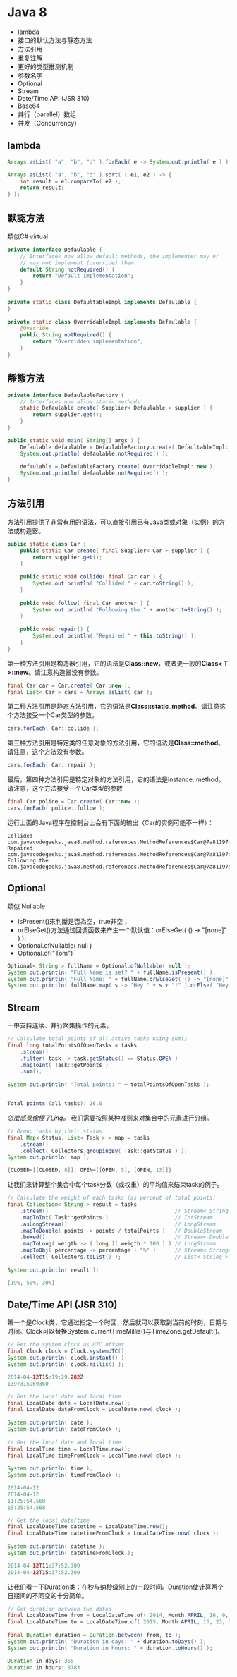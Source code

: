 # Java 8

- lambda
- 接口的默认方法与静态方法
- 方法引用
- 重复注解
- 更好的类型推测机制
- 参数名字
- Optional
- Stream
- Date/Time API (JSR 310)
- Base64
- 并行（parallel）数组
- 并发（Concurrency）

## lambda
```java
Arrays.asList( "a", "b", "d" ).forEach( e -> System.out.println( e ) );

Arrays.asList( "a", "b", "d" ).sort( ( e1, e2 ) -> {
    int result = e1.compareTo( e2 );
    return result;
} );
```

## 默認方法

類似C# virtual

```java
private interface Defaulable {
    // Interfaces now allow default methods, the implementer may or 
    // may not implement (override) them.
    default String notRequired() { 
        return "Default implementation"; 
    }        
}
         
private static class DefaultableImpl implements Defaulable {
}
     
private static class OverridableImpl implements Defaulable {
    @Override
    public String notRequired() {
        return "Overridden implementation";
    }
}
```

## 靜態方法

```java
private interface DefaulableFactory {
    // Interfaces now allow static methods
    static Defaulable create( Supplier< Defaulable > supplier ) {
        return supplier.get();
    }
}

public static void main( String[] args ) {
    Defaulable defaulable = DefaulableFactory.create( DefaultableImpl::new );
    System.out.println( defaulable.notRequired() );
         
    defaulable = DefaulableFactory.create( OverridableImpl::new );
    System.out.println( defaulable.notRequired() );
}
```
## 方法引用

方法引用提供了非常有用的语法，可以直接引用已有Java类或对象（实例）的方法或构造器。
```java
public static class Car {
    public static Car create( final Supplier< Car > supplier ) {
        return supplier.get();
    }              
         
    public static void collide( final Car car ) {
        System.out.println( "Collided " + car.toString() );
    }
         
    public void follow( final Car another ) {
        System.out.println( "Following the " + another.toString() );
    }
         
    public void repair() {   
        System.out.println( "Repaired " + this.toString() );
    }
}
```

第一种方法引用是构造器引用，它的语法是**Class::new**，或者更一般的**Class< T >::new**。请注意构造器没有参数。
```java
final Car car = Car.create( Car::new );
final List< Car > cars = Arrays.asList( car );
```

第二种方法引用是静态方法引用，它的语法是**Class::static_method**。请注意这个方法接受一个Car类型的参数。
```java
cars.forEach( Car::collide );
```

第三种方法引用是特定类的任意对象的方法引用，它的语法是**Class::method**。请注意，这个方法没有参数。
```java
cars.forEach( Car::repair );
```
最后，第四种方法引用是特定对象的方法引用，它的语法是instance::method。请注意，这个方法接受一个Car类型的参数

```java
final Car police = Car.create( Car::new );
cars.forEach( police::follow );
```
运行上面的Java程序在控制台上会有下面的输出（Car的实例可能不一样）：
```
Collided com.javacodegeeks.java8.method.references.MethodReferences$Car@7a81197d
Repaired com.javacodegeeks.java8.method.references.MethodReferences$Car@7a81197d
Following the com.javacodegeeks.java8.method.references.MethodReferences$Car@7a81197d
```

## Optional

類似 Nullable

* isPresent()來判斷是否為空，true非空；
* orElseGet()方法通过回调函数来产生一个默认值：orElseGet( () -> "[none]" ) ); 
* Optional.ofNullable( null )
* Optional.of("Tom")

```java
Optional< String > fullName = Optional.ofNullable( null );
System.out.println( "Full Name is set? " + fullName.isPresent() );        
System.out.println( "Full Name: " + fullName.orElseGet( () -> "[none]" ) ); 
System.out.println( fullName.map( s -> "Hey " + s + "!" ).orElse( "Hey Stranger!" ) );
```

## Stream

一串支持连续、并行聚集操作的元素。
```java
// Calculate total points of all active tasks using sum()
final long totalPointsOfOpenTasks = tasks
    .stream()
    .filter( task -> task.getStatus() == Status.OPEN )
    .mapToInt( Task::getPoints )
    .sum();
         
System.out.println( "Total points: " + totalPointsOfOpenTasks );


Total points (all tasks): 26.0
```

_怎麼感覺像極了Linq。_
我们需要按照某种准则来对集合中的元素进行分组。
```java
// Group tasks by their status
final Map< Status, List< Task > > map = tasks
    .stream()
    .collect( Collectors.groupingBy( Task::getStatus ) );
System.out.println( map );

{CLOSED=[[CLOSED, 8]], OPEN=[[OPEN, 5], [OPEN, 13]]}
```

让我们来计算整个集合中每个task分数（或权重）的平均值来结束task的例子。
```java
// Calculate the weight of each tasks (as percent of total points) 
final Collection< String > result = tasks
    .stream()                                        // Stream< String >
    .mapToInt( Task::getPoints )                     // IntStream
    .asLongStream()                                  // LongStream
    .mapToDouble( points -> points / totalPoints )   // DoubleStream
    .boxed()                                         // Stream< Double >
    .mapToLong( weigth -> ( long )( weigth * 100 ) ) // LongStream
    .mapToObj( percentage -> percentage + "%" )      // Stream< String> 
    .collect( Collectors.toList() );                 // List< String > 
         
System.out.println( result );

[19%, 50%, 30%]
```

## Date/Time API (JSR 310)

第一个是Clock类，它通过指定一个时区，然后就可以获取到当前的时刻，日期与时间。Clock可以替换System.currentTimeMillis()与TimeZone.getDefault()。

```java
// Get the system clock as UTC offset 
final Clock clock = Clock.systemUTC();
System.out.println( clock.instant() );
System.out.println( clock.millis() );

2014-04-12T15:19:29.282Z
1397315969360
```

```java
// Get the local date and local time
final LocalDate date = LocalDate.now();
final LocalDate dateFromClock = LocalDate.now( clock );
         
System.out.println( date );
System.out.println( dateFromClock );
         
// Get the local date and local time
final LocalTime time = LocalTime.now();
final LocalTime timeFromClock = LocalTime.now( clock );
         
System.out.println( time );
System.out.println( timeFromClock );

2014-04-12
2014-04-12
11:25:54.568
15:25:54.568
```

```java
// Get the local date/time
final LocalDateTime datetime = LocalDateTime.now();
final LocalDateTime datetimeFromClock = LocalDateTime.now( clock );
         
System.out.println( datetime );
System.out.println( datetimeFromClock );

2014-04-12T11:37:52.309
2014-04-12T15:37:52.309
```

让我们看一下Duration类：在秒与纳秒级别上的一段时间。Duration使计算两个日期间的不同变的十分简单。
```java
// Get duration between two dates
final LocalDateTime from = LocalDateTime.of( 2014, Month.APRIL, 16, 0, 0, 0 );
final LocalDateTime to = LocalDateTime.of( 2015, Month.APRIL, 16, 23, 59, 59 );
 
final Duration duration = Duration.between( from, to );
System.out.println( "Duration in days: " + duration.toDays() );
System.out.println( "Duration in hours: " + duration.toHours() );

Duration in days: 365
Duration in hours: 8783
```